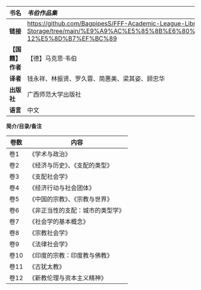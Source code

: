 | 书名 | *韦伯作品集* |
| --- | :--|
| **链接** | <https://github.com/BagpipesS/FFF-Academic-League-Library-Storage/tree/main/%E9%A9%AC%E5%85%8B%E6%80%9D%C2%B7%E9%9F%A6%E4%BC%AF%E4%BD%9C%E5%93%81%E9%9B%86%EF%BC%881-12%E5%8D%B7%EF%BC%89> |
| **【国籍】作者** | 【德】马克思·韦伯 |
| **译者** | 钱永祥、林振贤、罗久蓉、简惠美、梁其姿、顾忠华 |
| **出版社** | 广西师范大学出版社 |
| **语言** | 中文 |
**简介/目录/备注** 

| 卷数 | 内容 |
| --- | --- |
| 卷1 | 《学术与政治》 |
| 卷2 | 《经济与历史》、《支配的类型》 |
| 卷3 | 《支配社会学》 |
| 卷4 | 《经济行动与社会团体》 |
| 卷5 | 《中国的宗教》、《宗教与世界》 |
| 卷6 | 《非正当性的支配：城市的类型学》 |
| 卷7 | 《社会学的基本概念》 |
| 卷8 | 《宗教社会学》 |
| 卷9 | 《法律社会学》 |
| 卷10 | 《印度的宗教：印度教与佛教》 |
| 卷11 | 《古犹太教》 |
| 卷12 | 《新教伦理与资本主义精神》 |
